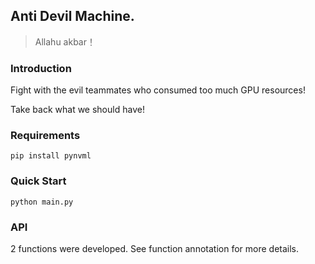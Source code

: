 ## Anti Devil Machine.

> Allahu akbar！

### Introduction

Fight with the evil teammates who consumed too much GPU resources!

Take back what we should have!

### Requirements

```
pip install pynvml
```

### Quick Start

```
python main.py
```

### API

2 functions were developed. See function annotation for more details.